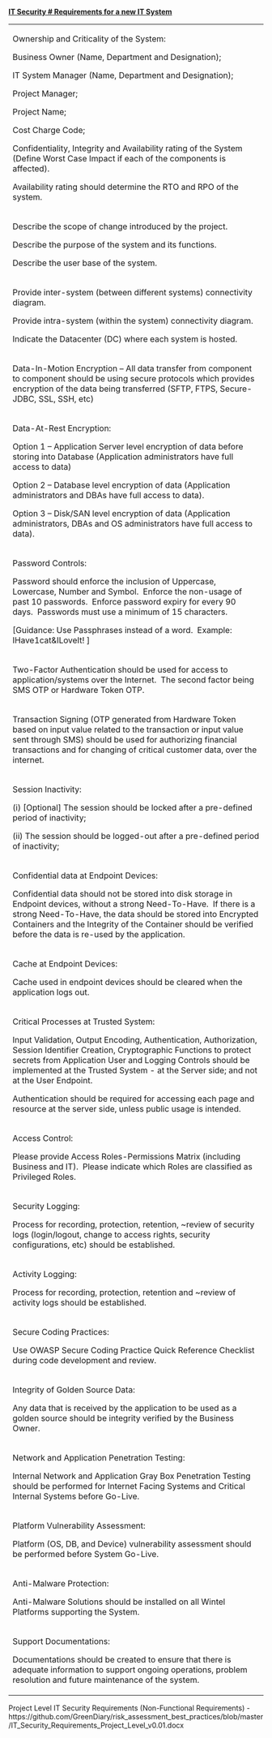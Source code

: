 <p><span style="text-decoration: underline;"><strong>IT Security # Requirements for a new IT System</strong></span></p>
<table>
<tbody>
<tr>
<td width="623">
<p>Ownership and Criticality of the System:</p>
<p>Business Owner (Name, Department and Designation);</p>
<p>IT System Manager (Name, Department and Designation);</p>
<p>Project Manager;</p>
<p>Project Name;</p>
<p>Cost Charge Code;</p>
<p>Confidentiality, Integrity and Availability rating of the System (Define Worst Case Impact if each of the components is affected).</p>
<p>Availability rating should determine the RTO and RPO of the system.</p>
</td>
</tr>
<tr>
<td width="623">
<p>Describe the scope of change introduced by the project.</p>
<p>Describe the purpose of the system and its functions.</p>
<p>Describe the user base of the system.</p>
</td>
</tr>
<tr>
<td width="623">
<p>Provide inter-system (between different systems) connectivity diagram.</p>
<p>Provide intra-system (within the system) connectivity diagram.</p>
<p>Indicate the Datacenter (DC) where each system is hosted.</p>
</td>
</tr>
<tr>
<td width="623">
<p>Data-In-Motion Encryption – All data transfer from component to component should be using secure protocols which provides encryption of the data being transferred (SFTP, FTPS, Secure-JDBC, SSL, SSH, etc)</p>
</td>
</tr>
<tr>
<td width="623">
<p>Data-At-Rest Encryption:</p>
<p>Option 1 – Application Server level encryption of data before storing into Database (Application administrators have full access to data)</p>
<p>Option 2 – Database level encryption of data (Application administrators and DBAs have full access to data).</p>
<p>Option 3 – Disk/SAN level encryption of data (Application administrators, DBAs and OS administrators have full access to data).</p>
</td>
</tr>
<tr>
<td width="623">
<p>Password Controls:</p>
<p>Password should enforce the inclusion of Uppercase, Lowercase, Number and Symbol.  Enforce the non-usage of past 10 passwords.  Enforce password expiry for every 90 days.  Passwords must use a minimum of 15 characters.</p>
<p>[Guidance: Use Passphrases instead of a word.  Example: IHave1cat&amp;ILoveIt! ]</p>
</td>
</tr>
<tr>
<td width="623">
<p>Two-Factor Authentication should be used for access to application/systems over the Internet.  The second factor being SMS OTP or Hardware Token OTP.</p>
</td>
</tr>
<tr>
<td width="623">
<p>Transaction Signing (OTP generated from Hardware Token based on input value related to the transaction or input value sent through SMS) should be used for authorizing financial transactions and for changing of critical customer data, over the internet.</p>
</td>
</tr>
<tr>
<td width="623">
<p>Session Inactivity:</p>
<p>(i) [Optional] The session should be locked after a pre-defined period of inactivity;</p>
<p>(ii) The session should be logged-out after a pre-defined period of inactivity;</p>
</td>
</tr>
<tr>
<td width="623">
<p>Confidential data at Endpoint Devices:</p>
<p>Confidential data should not be stored into disk storage in Endpoint devices, without a strong Need-To-Have.  If there is a strong Need-To-Have, the data should be stored into Encrypted Containers and the Integrity of the Container should be verified before the data is re-used by the application.</p>
</td>
</tr>
<tr>
<td width="623">
<p>Cache at Endpoint Devices:</p>
<p>Cache used in endpoint devices should be cleared when the application logs out.</p>
</td>
</tr>
<tr>
<td width="623">
<p>Critical Processes at Trusted System:</p>
<p>Input Validation, Output Encoding, Authentication, Authorization, Session Identifier Creation, Cryptographic Functions to protect secrets from Application User and Logging Controls should be implemented at the Trusted System - at the Server side; and not at the User Endpoint.</p>
<p>Authentication should be required for accessing each page and resource at the server side, unless public usage is intended. </p>
</td>
</tr>
<tr>
<td width="623">
<p>Access Control:</p>
<p>Please provide Access Roles-Permissions Matrix (including Business and IT).  Please indicate which Roles are classified as Privileged Roles.</p>
</td>
</tr>
<tr>
<td width="623">
<p>Security Logging:</p>
<p>Process for recording, protection, retention, ~review of security logs (login/logout, change to access rights, security configurations, etc) should be established.</p>
</td>
</tr>
<tr>
<td width="623">
<p>Activity Logging:</p>
<p>Process for recording, protection, retention and ~review of activity logs should be established.</p>
</td>
</tr>
<tr>
<td width="623">
<p>Secure Coding Practices:</p>
<p>Use OWASP Secure Coding Practice Quick Reference Checklist during code development and review.</p>
</td>
</tr>
<tr>
<td width="623">
<p>Integrity of Golden Source Data:</p>
<p>Any data that is received by the application to be used as a golden source should be integrity verified by the Business Owner.</p>
</td>
</tr>
<tr>
<td width="623">
<p>Network and Application Penetration Testing:</p>
<p>Internal Network and Application Gray Box Penetration Testing should be performed for Internet Facing Systems and Critical Internal Systems before Go-Live.</p>
</td>
</tr>
<tr>
<td width="623">
<p>Platform Vulnerability Assessment:</p>
<p>Platform (OS, DB, and Device) vulnerability assessment should be performed before System Go-Live.</p>
</td>
</tr>
<tr>
<td width="623">
<p>Anti-Malware Protection:</p>
<p>Anti-Malware Solutions should be installed on all Wintel Platforms supporting the System.</p>
</td>
</tr>
<tr>
<td width="623">
<p>Support Documentations:</p>
<p>Documentations should be created to ensure that there is adequate information to support ongoing operations, problem resolution and future maintenance of the system.</p>
</td>
</tr>
</tbody>
</table>
<p>Project Level IT Security Requirements (Non-Functional Requirements) - https://github.com/GreenDiary/risk_assessment_best_practices/blob/master/IT_Security_Requirements_Project_Level_v0.01.docx</p>
